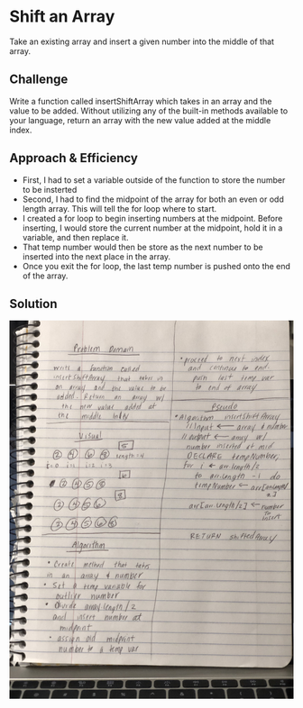 # Shift an Array
Take an existing array and insert a given number into the middle of that array.

## Challenge
Write a function called insertShiftArray which takes in an array and the value to be added. Without utilizing any of the built-in methods available to your language, return an array with the new value added at the middle index.

## Approach & Efficiency
* First, I had to set a variable outside of the function to store the number to be insterted
* Second, I had to find the midpoint of the array for both an even or odd length array.  This will tell the for loop where to start.
* I created a for loop to begin inserting numbers at the midpoint.  Before inserting, I would store the current number at the midpoint, hold it in a variable, and then replace it.
* That temp number would then be store as the next number to be inserted into the next place in the array.
* Once you exit the for loop, the last temp number is pushed onto the end of the array.
  

## Solution
![Whiteboard](../../assets/array-shift.jpg)
